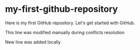 # my-first-github-repository

Here is my first GitHub repository. Let's get started with GitHub.

This line was modified manually during conflicts resolution

New line was added locally
